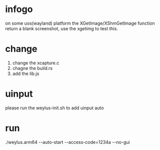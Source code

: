 # infogo

on some uos(wayland) platform the  XGetImage/XShmGetImage function return a blank screenshot, use the xgetimg to test this.

# change 

1. change the xcapture.c
2. chagne the build.rs
3. add the lib.js

# uinput
please run the weylus-init.sh to add uinput auto

# run
./weylus.arm64 --auto-start --access-code=1234a --no-gui
